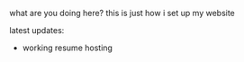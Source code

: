 what are you doing here? this is just how i set up my website

latest updates:
- working resume hosting